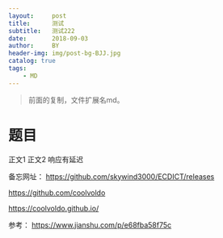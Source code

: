 ```yaml
---
layout:     post
title:      测试
subtitle:   测试222
date:       2018-09-03
author:     BY
header-img: img/post-bg-BJJ.jpg
catalog: true
tags:
    - MD
---
```



> 前面的复制，文件扩展名md。

# 题目

正文1
正文2
响应有延迟

备忘网址：
https://github.com/skywind3000/ECDICT/releases

https://github.com/coolvoldo

https://coolvoldo.github.io/

参考：
https://www.jianshu.com/p/e68fba58f75c
